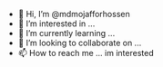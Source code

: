 - 👋 Hi, I’m @mdmojafforhossen
- 👀 I’m interested in ...
- 🌱 I’m currently learning ...
- 💞️ I’m looking to collaborate on ...
- 📫 How to reach me ...
im interested
<!---
mdmojafforhossen/mdmojafforhossen is a ✨ special ✨ repository because its `README.md` (this file) appears on your GitHub profile.
You can click the Preview link to take a look at your changes.
--->
